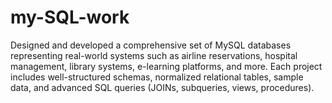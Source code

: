 # my-SQL-work
Designed and developed a comprehensive set of MySQL databases representing real-world systems such as airline reservations, hospital management, library systems, e-learning platforms, and more. Each project includes well-structured schemas, normalized relational tables, sample data, and advanced SQL queries (JOINs, subqueries, views, procedures).
